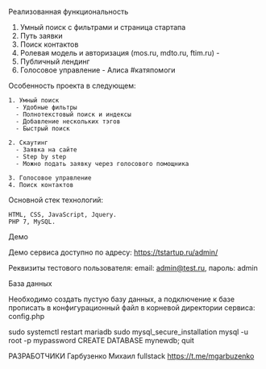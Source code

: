 Реализованная функциональность

   1. Умный поиск с фильтрами и страница стартапа
   2. Путь заявки
   3. Поиск контактов
   4. Ролевая модель и авторизация (mos.ru, mdto.ru, ftim.ru) -
   5. Публичный лендинг
   6. Голосовое управление - Алиса #катяпомоги


Особенность проекта в следующем:

    1. Умный поиск
      - Удобные фильтры
      - Полнотекстовый поиск и индексы
      - Добавление нескольких тэгов
      - Быстрый поиск
    
    2. Скаутинг
      - Заявка на сайте
      - Step by step
      - Можно подать заявку через голосового помощника
      
    3. Голосовое управление
    4. Поиск контактов

Основной стек технологий:

    HTML, CSS, JavaScript, Jquery.
    PHP 7, MySQL.

Демо

Демо сервиса доступно по адресу: https://tstartup.ru/admin/

Реквизиты тестового пользователя: email: admin@test.ru, пароль: admin

База данных

Необходимо создать пустую базу данных, а подключение к базе прописать в конфигурационный файл в корневой директории сервиса: config.php

sudo systemctl restart mariadb
sudo mysql_secure_installation
mysql -u root -p
mypassword
CREATE DATABASE mynewdb;
quit

РАЗРАБОТЧИКИ
Гарбузенко Михаил fullstack https://t.me/mgarbuzenko
